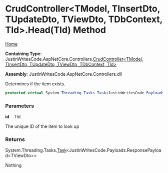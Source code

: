 # CrudController\<TModel, TInsertDto, TUpdateDto, TViewDto, TDbContext, TId\>\.Head\(TId\) Method

[Home](../../../README.md)

**Containing Type**: JustinWritesCode\.AspNetCore\.Controllers\.[CrudController\<TModel, TInsertDto, TUpdateDto, TViewDto, TDbContext, TId\>](../README.md)

**Assembly**: JustinWritesCode\.AspNetCore\.Controllers\.dll

  
Determines if the item exists\.

```csharp
protected virtual System.Threading.Tasks.Task<JustinWritesCode.Payloads.ResponsePayload<TViewDto>> Head(TId id)
```

### Parameters

**id** &ensp; TId

The unique ID of the item to look up

### Returns

System\.Threading\.Tasks\.[Task](https://docs.microsoft.com/en-us/dotnet/api/system.threading.tasks.task-1)\<JustinWritesCode\.Payloads\.ResponsePayload\<TViewDto\>\>

Nothing